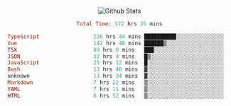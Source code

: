 <!DOCTYPE html>
<body>
<div align="center">
  
  ![Github Stats](https://github-readme-stats.vercel.app/api?username=verycrunchy&show_icons=true&theme=radical)

<!--START_SECTION:waka-->

```ruby
Total Time: 572 hrs 35 mins

TypeScript                 226 hrs 44 mins ██████████░░░░░░░░░░░░░░░   39.61 %
Vue                        142 hrs 48 mins ██████▒░░░░░░░░░░░░░░░░░░   24.95 %
TSX                        69 hrs 0 mins   ███░░░░░░░░░░░░░░░░░░░░░░   12.05 %
JSON                       32 hrs 4 mins   █▒░░░░░░░░░░░░░░░░░░░░░░░   05.60 %
JavaScript                 25 hrs 12 mins  █░░░░░░░░░░░░░░░░░░░░░░░░   04.40 %
Bash                       13 hrs 40 mins  ▓░░░░░░░░░░░░░░░░░░░░░░░░   02.39 %
unknown                    13 hrs 34 mins  ▓░░░░░░░░░░░░░░░░░░░░░░░░   02.37 %
Markdown                   7 hrs 22 mins   ▒░░░░░░░░░░░░░░░░░░░░░░░░   01.29 %
YAML                       7 hrs 11 mins   ▒░░░░░░░░░░░░░░░░░░░░░░░░   01.26 %
HTML                       6 hrs 52 mins   ▒░░░░░░░░░░░░░░░░░░░░░░░░   01.20 %
```

<!--END_SECTION:waka-->
</div>
</body>
</html>

